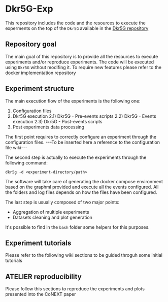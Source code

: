 # Dkr5G-Exp

This repository includes the code and the resources to execute the experments
on the top of the `Dkr5G` available in the [Dkr5G repository](https://gitlabe2.ext.net.nokia.com/milani/dkr5g)

## Repository goal

The main goal of this repository is to provide all the resources to execute
experiments and/or reproduce experiments.
The code will be executed using `Dkr5G` without modifing it.
To require new features please refer to the docker implementation repository

## Experiment structure

The main execution flow of the experiments is the following one:

1) Configuration files
2) Dkr5G execution
2.1) Dkr5G - Pre-events scripts
2.2) Dkr5G - Events execution
2.3) Dkr5G - Post-events scripts
3) Post experiments data processing

The first point requires to correctly configure an experiment through the configuration files.
---To be inserted here a reference to the configuration file wiki---

The second step is actually to execute the experiments through the following command:

`dkr5g -d <experiment-directory/path>`

The software will take care of generating the docker compose environment based on the graphml provided and
execute all the events configured.
All the folders and log files depends on how the files have been configured.

The last step is usually composed of two major points:
- Aggregation of multiple experiments
- Datasets cleaning and plot generation

It's possible to find in the `bash` folder some helpers for this purposes.

## Experiment tutorials

Please refer to the following wiki sections to be guided throguh some initial
tutorials

## ATELIER reproducibility

Please follow this sections to reproduce the experiments and plots presented
into the CoNEXT paper
